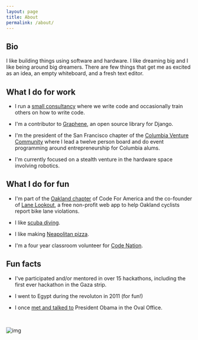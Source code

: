```yaml
---
layout: page
title: About
permalink: /about/
---
```


## Bio

I like building things using software and hardware. I like dreaming big and I like being around big dreamers. There are few things that get me as excited as an idea, an empty whiteboard, and a fresh text editor. 

## What I do for work

* I run a [small consultancy](https://www.thenorthstarlabs.com) where we write code and occasionally train others on how to write code.

* I'm a contributor to [Graphene](https://github.com/graphql-python/graphene-django), an open source library for Django. 

* I'm the president of the San Francisco chapter of the [Columbia Venture Community](columbia.vc) where I lead a twelve person board and do event programming around entrepreneurship for Columbia alums.

* I'm currently focused on a stealth venture in the hardware space involving robotics.

## What I do for fun

* I'm part of the [Oakland chapter](openoakland.org) of Code For America and the co-founder of [Lane Lookout](https://www.lanelookout.org/), a free non-profit web app to help Oakland cyclists report bike lane violations.

* I like [scuba diving](http://dopeboy.github.io/liveaboard/).

* I like making [Neapolitan pizza](http://dopeboy.github.io/roccbox-pizza/).

* I'm a four year classroom volunteer for [Code Nation](codenation.org).

## Fun facts

* I've participated and/or mentored in over 15 hackathons, including the first ever hackathon in the Gaza strip.

* I went to Egypt during the revoluton in 2011 (for fun!)

* I once [met and talked to](https://drive.google.com/file/d/0B5UXiQO2EAQaMHdsQlV4el9VOGIwNWpRY01GY205U3NIUnRR/view?usp=sharing) President Obama in the Oval Office.

<br/>

![img](http://i.imgur.com/vpvRCg7.png)
